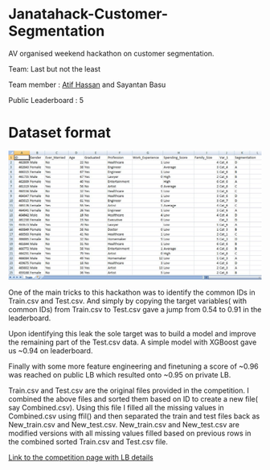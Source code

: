 # Janatahack-Customer-Segmentation
AV organised weekend hackathon on customer segmentation.

Team: Last but not the least

Team member : [Atif Hassan](https://www.linkedin.com/in/atif-hassan-1a8a45127/) and Sayantan Basu

Public Leaderboard : 5
# Dataset format
![dataset](dataset_format.JPG)

One of the main tricks to this hackathon was to identify the common IDs in Train.csv and Test.csv. And simply by copying the target variables( with common IDs) from Train.csv to Test.csv gave a jump from 0.54 to 0.91 in the leaderboard.

Upon identifying this leak the sole target was to build a model and improve the remaining part of the Test.csv data. A simple model with XGBoost gave us ~0.94 on leaderboard.

Finally with some more feature engineering and finetuning a score of ~0.96 was reached on public LB which resulted onto ~0.95 on private LB.

Train.csv and Test.csv are the original files provided in the competition.
I combined the above files and sorted them based on ID to create a new file( say Combined.csv).
Using this file I filled all the missing values in Combined.csv using ffil() and then separated the train and test files back as New_train.csv and New_test.csv. New_train.csv and New_test.csv are modified versions with all missing values filled based on previous rows in the combined sorted Train.csv and Test.csv file.

[Link to the competition page with LB details](https://datahack.analyticsvidhya.com/contest/janatahack-customer-segmentation/#ProblemStatement)
